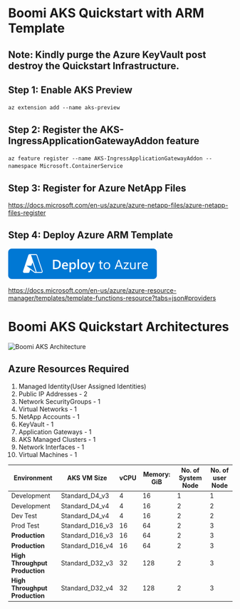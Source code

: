 # Boomi AKS Quickstart with ARM Template

## Note: Kindly purge the Azure KeyVault post destroy the Quickstart Infrastructure.

## Step 1: Enable AKS Preview

`az extension add --name aks-preview`

## Step 2: Register the AKS-IngressApplicationGatewayAddon feature

`az feature register --name AKS-IngressApplicationGatewayAddon --namespace Microsoft.ContainerService`

## Step 3: Register for Azure NetApp Files

https://docs.microsoft.com/en-us/azure/azure-netapp-files/azure-netapp-files-register

## Step 4: Deploy Azure ARM Template

[![Deploy To Azure](https://raw.githubusercontent.com/Azure/azure-quickstart-templates/master/1-CONTRIBUTION-GUIDE/images/deploytoazure.svg?sanitize=true)](https://portal.azure.com/#create/Microsoft.Template/uri/https%3A%2F%2Fraw.githubusercontent.com%2Fvilvamani%2Fquickstart-aks-boomi-molecule%2Fmain%2Ftemplate%2Fazuredeploy.json)

https://docs.microsoft.com/en-us/azure/azure-resource-manager/templates/template-functions-resource?tabs=json#providers

# Boomi AKS Quickstart Architectures

![Boomi AKS Architecture](https://github.com/vilvamani/quickstart-aks-boomi-molecule/blob/main/images/boomi-aks-architecture.jpg)

## Azure Resources Required
1. Managed Identity(User Assigned Identities)
2. Public IP Addresses - 2
3. Network SecurityGroups - 1
4. Virtual Networks - 1
5. NetApp Accounts - 1
6. KeyVault - 1
7. Application Gateways - 1
8. AKS Managed Clusters - 1
9. Network Interfaces - 1
10. Virtual Machines - 1

| Environment   | AKS VM Size      | vCPU | Memory: GiB   | No. of System Node   | No. of user Node   |
| ------------- | ---------------- | ---- | ------------- | -------------------- | ------------------ |
| Development   | Standard_D4_v3   | 4    | 16            | 1                    | 1                  |
| Development   | Standard_D4_v4   | 4    | 16            | 2                    | 2                  |
| Dev Test      | Standard_D4_v4   | 4    | 16            | 2                    | 2                  |
| Prod Test     | Standard_D16_v3  | 16   | 64            | 2                    | 3                  |
| **Production**    | Standard_D16_v3  | 16   | 64            | 2                    | 3                  |
| **Production**    | Standard_D16_v4  | 16   | 64            | 2                    | 3                  |
| **High Throughput Production**    | Standard_D32_v3  | 32   | 128           | 2                    | 3                  |
| **High Throughput Production**    | Standard_D32_v4  | 32   | 128           | 2                    | 3                  |
